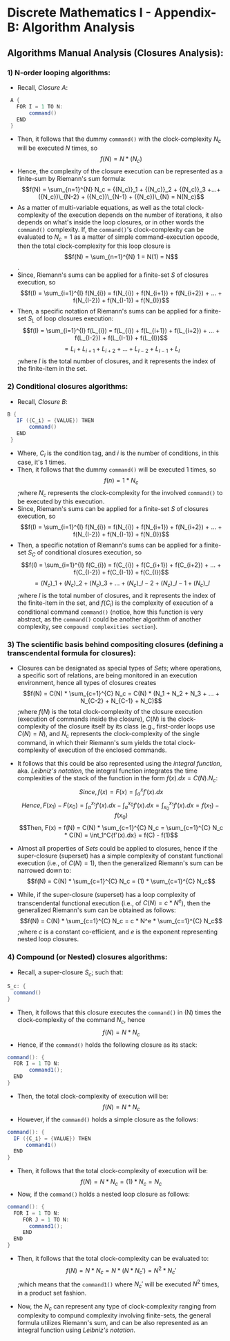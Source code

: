 # Discrete Mathematics I - Appendix-B: Algorithm Analysis

## Algorithms Manual Analysis (Closures Analysis): 
### 1) N-order looping algorithms:
- Recall, _Closure A_:
```java
 A {
   FOR I = 1 TO N:
       command()
   END
 }
 ```
- Then, it follows that the dummy `command()` with the clock-complexity $N_c$ will be executed $N$ times, so $$f(N) = N * (N_c)$$
- Hence, the complexity of the closure execution can be represented as a finite-sum by Riemann's sum formula:
  $$f(N) = \sum_{n=1}^{N} N_c = {(N_c)}_1 + {(N_c)}_2 + {(N_c)}_3 +...+ ({N_c})\_{N-2} + ({N_c})\_{N-1} + ({N_c})\_{N} = N(N_c)$$
- As a matter of multi-variable equations, as well as the total clock-complexity of the execution depends on the number of iterations, it also depends on what's inside the loop closures, or in other words the `command()` complexity. If, the `command()`'s clock-complexity can be evaluated to $N_c=1$ as a matter of simple command-execution opcode, then the total clock-complexity for this loop closure is $$f(N) = \sum_{n=1}^{N} 1 = N(1) = N$$.
- Since, Riemann's sums can be applied for a finite-set _S_ of closures execution, so $$f(I) = \sum_{i=1}^{I} f(N_{i}) = f(N_{i}) + f(N_{i+1}) + f(N_{i+2}) + ... + f(N_{I-2}) + f(N_{I-1}) + f(N_{I})$$
- Then, a specific notation of Riemann's sums can be applied for a finite-set $S_L$ of loop closures execution: $$f(I) = \sum_{i=1}^{I} f(L_{i}) = f(L_{i}) + f(L_{i+1}) + f(L_{i+2}) + ... + f(L_{I-2}) + f(L_{I-1}) + f(L_{I})$$
                 $$= L_i + L_{i+1} + L_{i+2} + ... + L_{I-2} + L_{I-1} + L_{I}$$ ;where $I$ is the total number of closures, and it represents the index of the finite-item in the set.
 
### 2) Conditional closures algorithms:
- Recall, _Closure B_:
```java
B {
   IF ({C_i} = {VALUE}) THEN
       command()
   END
 }
```
- Where, $C_i$ is the condition tag, and _i_ is the number of conditions, in this case, it's 1 times.
- Then, it follows that the dummy `command()` will be executed $1$ times, so $$f(n) = 1 * N_c$$ ;where $N_c$ represents the clock-complexity for the involved `command()` to be executed by this execution.
- Since, Riemann's sums can be applied for a finite-set _S_ of closures execution, so $$f(I) = \sum_{i=1}^{I} f(N_{i}) = f(N_{i}) + f(N_{i+1}) + f(N_{i+2}) + ... + f(N_{I-2}) + f(N_{I-1}) + f(N_{I})$$
- Then, a specific notation of Riemann's sums can be applied for a finite-set $S_C$ of conditional closures execution, so $$f(I) = \sum_{i=1}^{I} f(C_{i}) = f(C_{i}) + f(C_{i+1}) + f(C_{i+2}) + ... + f(C_{I-2}) + f(C_{I-1}) + f(C_{I})$$
                $$={(N_c)}\_1 + {(N_c)}\_2 + {(N_c)}\_3 +...+ ({N_c})\_{I-2} + ({N_c})\_{I-1} + ({N_c})\_{I} $$ ;where $I$ is the total number of closures, and it represents the index of the finite-item in the set, and $f(C_{i})$ is the complexity of execution of a conditional command `command()` (notice, how this function is very abstract, as the `command()` could be another algorithm of another complexity, see `compound complexities section`).
 
### 3) The scientific basis behind compositing closures (defining a transcendental formula for closures):

- Closures can be designated as special types of _Sets_; where operations, a specific sort of relations, are being monitored in an execution environment, hence all types of closures creates $$f(N) = C(N) * \sum_{c=1}^{C} N_c = C(N) * (N_1 + N_2 + N_3 + ... + N_{C-2} + N_{C-1} + N_C)$$ ;where $f(N)$ is the total clock-complexity of the closure execution (execution of commands inside the closure), $C(N)$ is the clock-complexity of the closure itself by its class (e.g., first-order loops use $C(N)=N$), and $N_c$ represents the clock-complexity of the single command, in which their Riemann's sum yields the total clock-complexity of execution of the enclosed commands.

- It follows that this could be also represented using the _integral function_, aka. _Leibniz's notation_, the integral function integrates the time complexities of the stack of the function in the form $f(x).dx=C(N).N_c$:
$$Since, f(x) = F(x) = \int_a^x{f'(x).dx}$$
$$Hence, F(x_1) - F(x_0) = \int_a^{x_1}{f'(x).dx} - \int_a^{x_0}{f'(x).dx} = \int_{x_0}^{x_1}{f'(x).dx} = f(x_1) - f(x_0)$$
$$Then, F(x) = f(N) = C(N) * \sum_{c=1}^{C} N_c = \sum_{c=1}^{C} N_c * C(N) = \int_1^C{f'(x).dx} = f(C) - f(1)$$
 
- Almost all properties of _Sets_ could be applied to closures, hence if the super-closure (superset) has a simple complexity of constant functional execution (i.e., of $C(N) = 1$), then the generalized Riemann's sum can be narrowed down to: $$f(N) = C(N) * \sum_{c=1}^{C} N_c = (1) * \sum_{c=1}^{C} N_c$$

- While, if the super-closure (superset) has a loop complexity of transcendental functional execution (i.e., of $C(N) = c*N^e$), then the generalized Riemann's sum can be obtained as follows: $$f(N) = C(N) * \sum_{c=1}^{C} N_c = c * N^e * \sum_{c=1}^{C} N_c$$ ;where $c$ is a constant co-efficient, and $e$ is the exponent representing nested loop closures.
   
### 4) Compound (or Nested) closures algorithms:
- Recall, a super-closure $S_c$; such that:
```java
S_c: {
  command()
}
```
- Then, it follows that this closure executes the `command()` in (N) times the clock-complexity of the command $N_c$, hence $$f(N) = N*N_c$$
- Hence, if the `command()` holds the following closure as its stack:
```java
command(): {
  FOR I = 1 TO N:
       command1();
  END
}
```
- Then, the total clock-complexity of execution will be: $$f(N) = N*N_c$$
- However, if the `command()` holds a simple closure as the follows:
 ```java
command(): {
   IF ({C_i} = {VALUE}) THEN
       command1()
   END
}
```
- Then, it follows that the total clock-complexity of execution will be: $$f(N) = N*N_c = (1) * N_c = N_c$$
- Now, if the `command()` holds a nested loop closure as follows:
```java
command(): {
  FOR I = 1 TO N:
     FOR J = 1 TO N:
       command1();
     END
  END
}
```
- Then, it follows that the total clock-complexity can be evaluated to: $$f(N) = N*N_c = N * (N * N_c') = N^2 * N_c'$$ ;which means that the `command1()` where $N_c'$ will be executed $N^2$ times, in a product set fashion.
  
- Now, the $N_c$ can represent any type of clock-complexity ranging from complexity to compund complexity involving finite-sets, the general formula utilizes Riemann's sum, and can be also represented as an integral function using _Leibniz's notation_.
 




